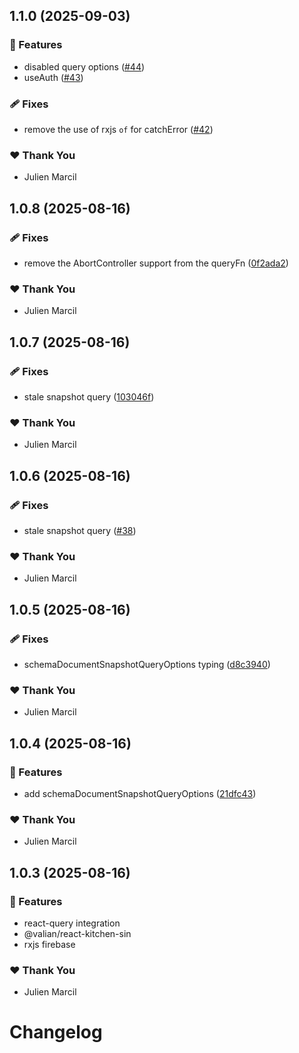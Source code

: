 ## 1.1.0 (2025-09-03)

### 🚀 Features

- disabled query options ([#44](https://github.com/valian-ca/react-firebase/pull/44))
- useAuth ([#43](https://github.com/valian-ca/react-firebase/pull/43))

### 🩹 Fixes

- remove the use of rxjs `of` for catchError ([#42](https://github.com/valian-ca/react-firebase/pull/42))

### ❤️ Thank You

- Julien Marcil

## 1.0.8 (2025-08-16)

### 🩹 Fixes

- remove the AbortController support from the queryFn ([0f2ada2](https://github.com/valian-ca/react-firebase/commit/0f2ada2))

### ❤️ Thank You

- Julien Marcil

## 1.0.7 (2025-08-16)

### 🩹 Fixes

- stale snapshot query ([103046f](https://github.com/valian-ca/react-firebase/commit/103046f))

### ❤️ Thank You

- Julien Marcil

## 1.0.6 (2025-08-16)

### 🩹 Fixes

- stale snapshot query ([#38](https://github.com/valian-ca/react-firebase/pull/38))

### ❤️ Thank You

- Julien Marcil

## 1.0.5 (2025-08-16)

### 🩹 Fixes

- schemaDocumentSnapshotQueryOptions typing ([d8c3940](https://github.com/valian-ca/react-firebase/commit/d8c3940))

### ❤️ Thank You

- Julien Marcil

## 1.0.4 (2025-08-16)

### 🚀 Features

- add schemaDocumentSnapshotQueryOptions ([21dfc43](https://github.com/valian-ca/react-firebase/commit/21dfc43))

### ❤️ Thank You

- Julien Marcil

## 1.0.3 (2025-08-16)

### 🚀 Features

- react-query integration
- @valian/react-kitchen-sin
- rxjs firebase

### ❤️ Thank You

- Julien Marcil

# Changelog


